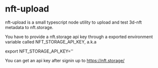 # nft-upload <name> <description> <model> <image-path>
nft-upload is a small typescript node utility to upload and test 3d-nft metadata to nft.storage.

You have to provide a nft.storage api key through a exported environment variable called
NFT_STORAGE_API_KEY,
a.k.a

export NFT_STORAGE_API_KEY='<your nft.storage api key>'

You can get an api key after signin up to https://nft.storage/
